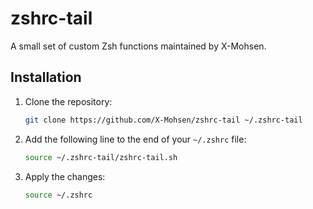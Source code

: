 # zshrc-tail

A small set of custom Zsh functions maintained by X-Mohsen.  

## Installation

1. Clone the repository:

   ```bash
   git clone https://github.com/X-Mohsen/zshrc-tail ~/.zshrc-tail
   ```

2. Add the following line to the end of your `~/.zshrc` file:

   ```bash
   source ~/.zshrc-tail/zshrc-tail.sh
   ```

3. Apply the changes:

   ```bash
   source ~/.zshrc
   ```

